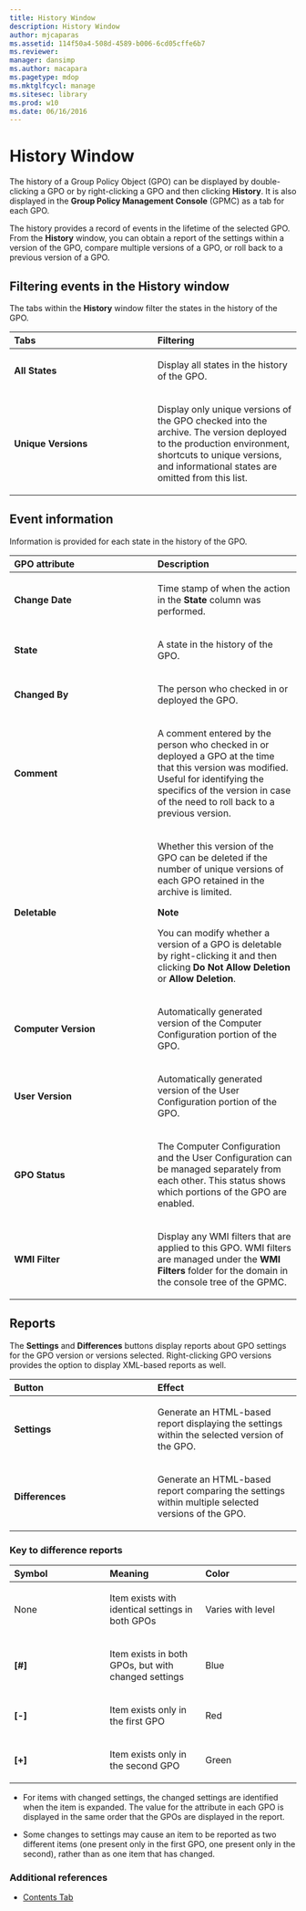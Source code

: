 ```yaml
---
title: History Window
description: History Window
author: mjcaparas
ms.assetid: 114f50a4-508d-4589-b006-6cd05cffe6b7
ms.reviewer: 
manager: dansimp
ms.author: macapara
ms.pagetype: mdop
ms.mktglfcycl: manage
ms.sitesec: library
ms.prod: w10
ms.date: 06/16/2016
---
```



# History Window


The history of a Group Policy Object (GPO) can be displayed by double-clicking a GPO or by right-clicking a GPO and then clicking **History**. It is also displayed in the **Group Policy Management Console** (GPMC) as a tab for each GPO.

The history provides a record of events in the lifetime of the selected GPO. From the **History** window, you can obtain a report of the settings within a version of the GPO, compare multiple versions of a GPO, or roll back to a previous version of a GPO.

## Filtering events in the History window


The tabs within the **History** window filter the states in the history of the GPO.

<table>
<colgroup>
<col width="50%" />
<col width="50%" />
</colgroup>
<thead>
<tr class="header">
<th align="left">Tabs</th>
<th align="left">Filtering</th>
</tr>
</thead>
<tbody>
<tr class="odd">
<td align="left"><p><strong>All States</strong></p></td>
<td align="left"><p>Display all states in the history of the GPO.</p></td>
</tr>
<tr class="even">
<td align="left"><p><strong>Unique Versions</strong></p></td>
<td align="left"><p>Display only unique versions of the GPO checked into the archive. The version deployed to the production environment, shortcuts to unique versions, and informational states are omitted from this list.</p></td>
</tr>
</tbody>
</table>



## Event information


Information is provided for each state in the history of the GPO.

<table>
<colgroup>
<col width="50%" />
<col width="50%" />
</colgroup>
<thead>
<tr class="header">
<th align="left">GPO attribute</th>
<th align="left">Description</th>
</tr>
</thead>
<tbody>
<tr class="odd">
<td align="left"><p><strong>Change Date</strong></p></td>
<td align="left"><p>Time stamp of when the action in the <strong>State</strong> column was performed.</p></td>
</tr>
<tr class="even">
<td align="left"><p><strong>State</strong></p></td>
<td align="left"><p>A state in the history of the GPO.</p></td>
</tr>
<tr class="odd">
<td align="left"><p><strong>Changed By</strong></p></td>
<td align="left"><p>The person who checked in or deployed the GPO.</p></td>
</tr>
<tr class="even">
<td align="left"><p><strong>Comment</strong></p></td>
<td align="left"><p>A comment entered by the person who checked in or deployed a GPO at the time that this version was modified. Useful for identifying the specifics of the version in case of the need to roll back to a previous version.</p></td>
</tr>
<tr class="odd">
<td align="left"><p><strong>Deletable</strong></p></td>
<td align="left"><p>Whether this version of the GPO can be deleted if the number of unique versions of each GPO retained in the archive is limited.</p>
<div class="alert">
<strong>Note</strong><br/><p>You can modify whether a version of a GPO is deletable by right-clicking it and then clicking <strong>Do Not Allow Deletion</strong> or <strong>Allow Deletion</strong>.</p>
</div>
<div>

</div></td>
</tr>
<tr class="even">
<td align="left"><p><strong>Computer Version</strong></p></td>
<td align="left"><p>Automatically generated version of the Computer Configuration portion of the GPO.</p></td>
</tr>
<tr class="odd">
<td align="left"><p><strong>User Version</strong></p></td>
<td align="left"><p>Automatically generated version of the User Configuration portion of the GPO.</p></td>
</tr>
<tr class="even">
<td align="left"><p><strong>GPO Status</strong></p></td>
<td align="left"><p>The Computer Configuration and the User Configuration can be managed separately from each other. This status shows which portions of the GPO are enabled.</p></td>
</tr>
<tr class="odd">
<td align="left"><p><strong>WMI Filter</strong></p></td>
<td align="left"><p>Display any WMI filters that are applied to this GPO. WMI filters are managed under the <strong>WMI Filters</strong> folder for the domain in the console tree of the GPMC.</p></td>
</tr>
</tbody>
</table>



## Reports


The **Settings** and **Differences** buttons display reports about GPO settings for the GPO version or versions selected. Right-clicking GPO versions provides the option to display XML-based reports as well.

<table>
<colgroup>
<col width="50%" />
<col width="50%" />
</colgroup>
<thead>
<tr class="header">
<th align="left">Button</th>
<th align="left">Effect</th>
</tr>
</thead>
<tbody>
<tr class="odd">
<td align="left"><p><strong>Settings</strong></p></td>
<td align="left"><p>Generate an HTML-based report displaying the settings within the selected version of the GPO.</p></td>
</tr>
<tr class="even">
<td align="left"><p><strong>Differences</strong></p></td>
<td align="left"><p>Generate an HTML-based report comparing the settings within multiple selected versions of the GPO.</p></td>
</tr>
</tbody>
</table>



### Key to difference reports

<table>
<colgroup>
<col width="33%" />
<col width="33%" />
<col width="33%" />
</colgroup>
<thead>
<tr class="header">
<th align="left">Symbol</th>
<th align="left">Meaning</th>
<th align="left">Color</th>
</tr>
</thead>
<tbody>
<tr class="odd">
<td align="left"><p>None</p></td>
<td align="left"><p>Item exists with identical settings in both GPOs</p></td>
<td align="left"><p>Varies with level</p></td>
</tr>
<tr class="even">
<td align="left"><p><strong>[#]</strong></p></td>
<td align="left"><p>Item exists in both GPOs, but with changed settings</p></td>
<td align="left"><p>Blue</p></td>
</tr>
<tr class="odd">
<td align="left"><p><strong>[-]</strong></p></td>
<td align="left"><p>Item exists only in the first GPO</p></td>
<td align="left"><p>Red</p></td>
</tr>
<tr class="even">
<td align="left"><p><strong>[+]</strong></p></td>
<td align="left"><p>Item exists only in the second GPO</p></td>
<td align="left"><p>Green</p></td>
</tr>
</tbody>
</table>



-   For items with changed settings, the changed settings are identified when the item is expanded. The value for the attribute in each GPO is displayed in the same order that the GPOs are displayed in the report.

-   Some changes to settings may cause an item to be reported as two different items (one present only in the first GPO, one present only in the second), rather than as one item that has changed.

### Additional references

-   [Contents Tab](contents-tab-agpm30ops.md)









